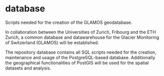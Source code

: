 # database
Scripts needed for the creation of the GLAMOS geodatabase.

In collaboration between the Universities of Zurich, Fribourg and the ETH Zurich, a common database and 
datawarehouse for the Glacier Monitoring of Switzerland (GLAMOS) will be established.

The repository database contains all SQL scripts needed for the creation, maintenance and usage of the PostgreSQL-based database.
Additionally the geographical functionalities of PostGIS will be used for the spatial datasets and analysis.
